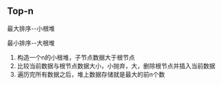 ## Top-n

最大排序--小根堆

最小排序--大根堆

1. 构造一个n的小根堆，子节点数据大于根节点
2. 比较当前数据与根节点数据大小，小抛弃，大，删除根节点并插入当前数据
3. 遍历完所有数据之后，堆上数据存储就是最大的前n个数

